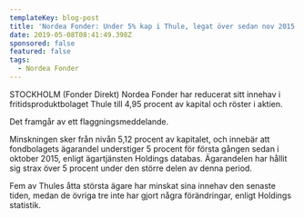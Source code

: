 ```yaml
---
templateKey: blog-post
title: 'Nordea Fonder: Under 5% kap i Thule, legat över sedan nov 2015'
date: 2019-05-08T08:41:49.398Z
sponsored: false
featured: false
tags:
  - Nordea Fonder
---
```

STOCKHOLM (Fonder Direkt) Nordea Fonder har reducerat sitt innehav i fritidsproduktbolaget Thule till 4,95 procent av kapital och röster i aktien.



Det framgår av ett flaggningsmeddelande.



Minskningen sker från nivån 5,12 procent av kapitalet, och innebär att fondbolagets ägarandel understiger 5 procent för första gången sedan i oktober 2015, enligt ägartjänsten Holdings databas. Ägarandelen har hållit sig strax över 5 procent under den större delen av denna period.



Fem av Thules åtta största ägare har minskat sina innehav den senaste tiden, medan de övriga tre inte har gjort några förändringar, enligt Holdings statistik.
